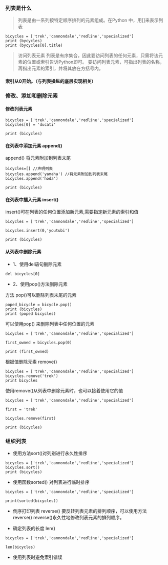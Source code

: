 ### 列表是什么

> 列表是由一系列按特定顺序排列的元素组成。在Python 中，用[]来表示列表

```
bicycles = ['trek','cannondale','redline','specialized']
print (bycycles)
print (bycycles[0].title)
```
> 访问列表元素
列表是有序集合，因此要访问列表的任何元素，只需将该元素的位置或索引告诉Python即可。
要访问列表元素，可指出列表的名称，再指出元素的索引，并将其放在方括号内。
#### 索引从0开始。（与列表操纵的底层实现相关）

### 修改、添加和删除元素

#### 修改列表元素
```
bicycles = ['trek','cannondale','redline','specialized']
bicycles[0] = 'ducati'

print (bicycles)
```
#### 在列表中添加元素  append()

append() 将元素附加到列表末尾

```
bicycles=[] //声明列表
bicycles.append('yamaha') //将元素附加到列表末尾
bicycles.append('hoda')

print (bicycles)
```
#### 在列表中插入元素 insert()

insert()可在列表的任何位置添加新元素,需要指定新元素的索引和值

```
bicycles = ['trek','cannondale','redline','specialized']

bicycles.insert(0,'youtubi')

print (bicycles)
```
#### 从列表中删除元素
- 1、使用del语句删除元素

```
del bicycles[0]
```
- 2、使用pop()方法删除元素

方法 pop()可以删除列表末尾的元素

```
poped_bicycle = bicycle.pop()
print (bicycles)
print (poped bicycles)
```
可以使用pop() 来删除列表中任何位置的元素

```
bicycles = ['trek','cannondale','redline','specialized']

first_owned = bicycles.pop(0)

print (first_owned)
```
根据值删除元素 remove()

```
bicycles = ['trek','cannondale','redline','specialized']
bicycles.remove('trek')
print bicycles
```
使用remove()从列表中删除元素时，也可以接着使用它的值

```
bicycles = ['trek','cannondale','redline','specialized']

first = 'trek'

bicycles.remove(first)

print (bicycles)
```


### 组织列表

 -  使用方法sort()对列别进行永久性排序
```
bicycles = ['trek','cannondale','redline','specialized']
bicycles.sort()
print (bicycles)
```
- 使用函数sorted() 对列表进行临时排序

```
bicycles = ['trek','cannondale','redline','specialized']

print(sorted(bicycles))

```
- 倒序打印列表 reverse()
要反转列表元素的排列顺序，可以使用方法 reverse()
reverse()永久性地修改列表元素的排列顺序。

- 确定列表的长度  len()
```
bicycles = ['trek','cannondale','redline','specialized']

len(bicycles)
```
- 使用列表时避免索引错误


